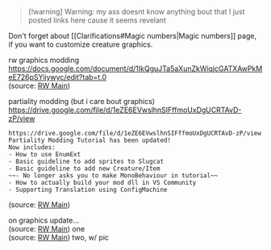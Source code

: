 >[!warning] Warning: my ass doesnt know anything bout that
> I just posted links here cause it seems revelant

Don't forget about [[Clarifications#Magic numbers|Magic numbers]] page, if you want to customize creature graphics.
  
rw graphics modding  
https://docs.google.com/document/d/1IkQguJTa5aXunZkWiqjcGATXAwPkMeE726pSYiiywyc/edit?tab=t.0  
(source: [RW Main](https://discord.com/channels/291184728944410624/431534164932689921/469157856852049931))

partiality modding (but i care bout graphics)  
https://drive.google.com/file/d/1eZE6EVwslhnSIFffmoUxDgUCRTAvD-zP/view  
```  
https://drive.google.com/file/d/1eZE6EVwslhnSIFffmoUxDgUCRTAvD-zP/view  
Partiality Modding Tutorial has been updated!  
Now includes:  
- How to use EnumExt  
- Basic guideline to add sprites to Slugcat  
- Basic guideline to add new Creature/Item  
~~- No longer asks you to make MonoBehaviour in tutorial~~  
- How to actually build your mod dll in VS Community  
- Supporting Translation using ConfigMachine  
```  
(source: [RW Main](https://discord.com/channels/291184728944410624/481900360324218880/721332622034206761))

on graphics update...  
(source: [RW Main](https://discord.com/channels/291184728944410624/305139167300550666/1194317180137902162)) one  
(source: [RW Main](https://discord.com/channels/291184728944410624/305139167300550666/1090446015842222142)) two, w/ pic


